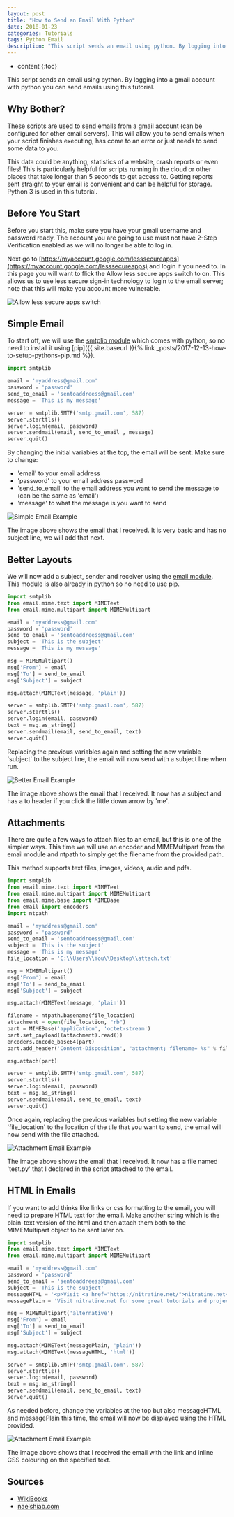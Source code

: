 ```yaml
---
layout: post
title: "How to Send an Email With Python"
date: 2018-01-23
categories: Tutorials
tags: Python Email
description: "This script sends an email using python. By logging into a gmail account with python you can send emails using this tutorial. This tutorial shows you how to send basic emails and emails with files attached."
---
```


* content
{:toc}

This script sends an email using python. By logging into a gmail account with python you can send emails using this tutorial.

## Why Bother?
These scripts are used to send emails from a gmail account (can be configured for other email servers). This will allow you to send emails when your script finishes executing, has come to an error or just needs to send some data to you.

This data could be anything, statistics of a website, crash reports or even files! This is particularly helpful for scripts running in the cloud or other places that take longer than 5 seconds to get access to. Getting reports sent straight to your email is convenient and can be helpful for storage. Python 3 is used in this tutorial.

<!-- more -->

## Before You Start
Before you start this, make sure you have your gmail username and password ready. The account you are going to use must not have 2-Step Verification enabled as we will no longer be able to log in.

Next go to [https://myaccount.google.com/lesssecureapps](https://myaccount.google.com/lesssecureapps) and login if you need to. In this page you will want to flick the Allow less secure apps switch to on. This allows us to use less secure sign-in technology to login to the email server; note that this will make you account more vulnerable.

![Allow less secure apps switch](/images/how-to-send-an-email-with-python/alsa1.png)

## Simple Email
To start off, we will use the [smtplib module](https://docs.python.org/3/library/smtplib.html) which comes with python, so no need to install it using [pip]({{ site.baseurl }}{% link _posts/2017-12-13-how-to-setup-pythons-pip.md %}).

```python
import smtplib

email = 'myaddress@gmail.com'
password = 'password'
send_to_email = 'sentoaddreess@gmail.com'
message = 'This is my message'

server = smtplib.SMTP('smtp.gmail.com', 587)
server.starttls()
server.login(email, password)
server.sendmail(email, send_to_email , message)
server.quit()
```

By changing the initial variables at the top, the email will be sent. Make sure to change:
- 'email' to your email address
- 'password' to your email address password
- 'send_to_email' to the email address you want to send the message to (can be the same as 'email')
- 'message' to what the message is you want to send

![Simple Email Example](/images/how-to-send-an-email-with-python/email-example-1.png)

The image above shows the email that I received. It is very basic and has no subject line, we will add that next.

## Better Layouts
We will now add a subject, sender and receiver using the [email module](https://docs.python.org/3/library/email.html). This module is also already in python so no need to use pip.

```python
import smtplib
from email.mime.text import MIMEText
from email.mime.multipart import MIMEMultipart

email = 'myaddress@gmail.com'
password = 'password'
send_to_email = 'sentoaddreess@gmail.com'
subject = 'This is the subject'
message = 'This is my message'

msg = MIMEMultipart()
msg['From'] = email
msg['To'] = send_to_email
msg['Subject'] = subject

msg.attach(MIMEText(message, 'plain'))

server = smtplib.SMTP('smtp.gmail.com', 587)
server.starttls()
server.login(email, password)
text = msg.as_string()
server.sendmail(email, send_to_email, text)
server.quit()
```

Replacing the previous variables again and setting the new variable 'subject' to the subject line, the email will now send with a subject line when run.

![Better Email Example](/images/how-to-send-an-email-with-python/email-example-2.png)

The image above shows the email that I received. It now has a subject and has a to header if you click the little down arrow by 'me'.

## Attachments
There are quite a few ways to attach files to an email, but this is one of the simpler ways. This time we will use an encoder and MIMEMultipart from the email module and ntpath to simply get the filename from the provided path.

This method supports text files, images, videos, audio and pdfs.

```python
import smtplib
from email.mime.text import MIMEText
from email.mime.multipart import MIMEMultipart
from email.mime.base import MIMEBase
from email import encoders
import ntpath

email = 'myaddress@gmail.com'
password = 'password'
send_to_email = 'sentoaddreess@gmail.com'
subject = 'This is the subject'
message = 'This is my message'
file_location = 'C:\\Users\\You\\Desktop\\attach.txt'

msg = MIMEMultipart()
msg['From'] = email
msg['To'] = send_to_email
msg['Subject'] = subject

msg.attach(MIMEText(message, 'plain'))

filename = ntpath.basename(file_location)
attachment = open(file_location, "rb")
part = MIMEBase('application', 'octet-stream')
part.set_payload((attachment).read())
encoders.encode_base64(part)
part.add_header('Content-Disposition', "attachment; filename= %s" % filename)

msg.attach(part)

server = smtplib.SMTP('smtp.gmail.com', 587)
server.starttls()
server.login(email, password)
text = msg.as_string()
server.sendmail(email, send_to_email, text)
server.quit()
```

Once again, replacing the previous variables but setting the new variable 'file_location' to the location of the tile that you want to send, the email will now send with the file attached.

![Attachment Email Example](/images/how-to-send-an-email-with-python/email-example-3.png)

The image above shows the email that I received. It now has a file named 'test.py' that I declared in the script attached to the email.

## HTML in Emails
If you want to add thinks like links or css formatting to the email, you will need to prepare HTML text for the email.
Make another string which is the plain-text version of the html and then attach them both to the MIMEMultipart object to be sent later on.

```python
import smtplib
from email.mime.text import MIMEText
from email.mime.multipart import MIMEMultipart

email = 'myaddress@gmail.com'
password = 'password'
send_to_email = 'sentoaddreess@gmail.com'
subject = 'This is the subject'
messageHTML = '<p>Visit <a href="https://nitratine.net/">nitratine.net<a> for some great <span style="color: #496dd0">tutorials and projects!</span><p>'
messagePlain = 'Visit nitratine.net for some great tutorials and projects!'

msg = MIMEMultipart('alternative')
msg['From'] = email
msg['To'] = send_to_email
msg['Subject'] = subject

msg.attach(MIMEText(messagePlain, 'plain'))
msg.attach(MIMEText(messageHTML, 'html'))

server = smtplib.SMTP('smtp.gmail.com', 587)
server.starttls()
server.login(email, password)
text = msg.as_string()
server.sendmail(email, send_to_email, text)
server.quit()
```

As needed before, change the variables at the top but also messageHTML and messagePlain this time, the email will now be displayed using the HTML provided.

![Attachment Email Example](/images/how-to-send-an-email-with-python/email-example-4.png)

The image above shows that I received the email with the link and inline CSS colouring on the specified text.

## Sources
- [WikiBooks](https://en.wikibooks.org/wiki/Python_Programming/Email)
- [naelshiab.com](http://naelshiab.com/tutorial-send-email-python/)

